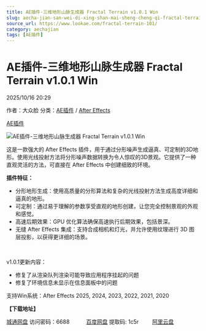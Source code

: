 ```yaml
---
title: AE插件-三维地形山脉生成器 Fractal Terrain v1.0.1 Win
slug: aecha-jian-san-wei-di-xing-shan-mai-sheng-cheng-qi-fractal-terrain-v1-0-1-win
source_url: https://www.lookae.com/fractal-terrain-101/
category: aechajian
tags: [AE插件]
---
```

# AE插件-三维地形山脉生成器 Fractal Terrain v1.0.1 Win

2025/10/16 20:29

作者：大众脸
分类：[AE插件](https://www.lookae.com/after-effects/aechajian/) / [After Effects](https://www.lookae.com/after-effects/)

[AE插件](https://www.lookae.com/tag/ae%e6%8f%92%e4%bb%b6/)

![AE插件-三维地形山脉生成器 Fractal Terrain v1.0.1 Win](https://www.lookae.com/wp-content/uploads/2025/10/Fractal-Terrain.jpg "AE插件-三维地形山脉生成器 Fractal Terrain v1.0.1 Win-LookAE.com")

这是一款强大的 After Effects 插件，用于通过分形噪声生成逼真、可定制的3D地形。使用光线投射方法将分形噪声数据转换为令人惊叹的3D景观。它提供了一种直观灵活的方法，可直接在 After Effects 中创建细致的环境。

**插件特征：**

* 分形地形生成：使用高质量的分形算法和复杂的光线投射方法生成高度详细和逼真的地形。
* 可定制：通过易于理解的参数享受直观的地形创建，让您完全控制景观的外观和感觉。
* 高速后期效果：GPU 优化算法确保高速执行后期效果，包括景深。
* 无缝 After Effects 集成：支持合成相机和灯光，并允许使用纹理进行 3D 图层投影，以获得更详细的场景。

[﻿﻿﻿](http://cloud.video.taobao.com/play/u/null/p/1/e/6/t/1/536398859087.mp4)

v1.0.1更新内容：

* 修复了从渲染队列渲染可能导致应用程序挂起的问题
* 修复了环境信息未显示在信息面板中的问题

支持Win系统：After Effects 2025, 2024, 2023, 2022, 2021, 2020

**【下载地址】**

[城通网盘](https://url70.ctfile.com/f/2827370-8453032953-756071?p=4431) 访问密码：6688           [百度网盘](https://pan.baidu.com/s/16PlYNwHbW5uFf7UZtfP_WA?pwd=1c5r) 提取码: 1c5r         [阿里云盘](https://www.alipan.com/s/Ewfd9JGSvPR)
